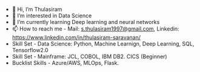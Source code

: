 - 👋 Hi, I’m Thulasiram
- 👀 I’m interested in Data Science
- 🌱 I’m currently learning Deep learning and neural networks
- 📫 How to reach me - Mail: s.thulasiram1997@gmail.com, Linkedin: https://www.linkedin.com/in/thulasiram-saravanan/
- Skill Set - Data Science: Python, Machine Learnign, Deep Learning, SQL, Tensorflow2.0
- Skill Set - Mainframe: JCL, COBOL, IBM DB2. CICS (Beginner)
- Bucklist Skills - Azure/AWS, MLOps, Flask.
 
<!---
Thulasirobocop/Thulasirobocop is a ✨ special ✨ repository because its `README.md` (this file) appears on your GitHub profile.
You can click the Preview link to take a look at your changes.
--->
